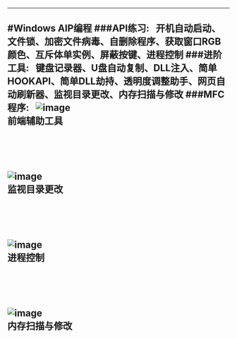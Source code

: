 
------
#Windows AIP编程
###API练习:
    开机自动启动、文件锁、加密文件病毒、自删除程序、获取窗口RGB颜色、互斥体单实例、屏蔽按键、进程控制
###进阶工具:
    键盘记录器、U盘自动复制、DLL注入、简单HOOKAPI、简单DLL劫持、透明度调整助手、网页自动刷新器、监视目录更改、内存扫描与修改 
###MFC程序:
    ![image](https://github.com/luguanxing/LGX-Projects/raw/master/16-%E5%89%8D%E7%AB%AF%E8%BE%85%E5%8A%A9%E5%B7%A5%E5%85%B7/pictures/1.jpg?raw=true)<br>
    前端辅助工具<br><br><br><br><br>
    ![image](https://github.com/luguanxing/Windows-C-Projects/blob/master/15-%E7%9B%91%E8%A7%86%E7%9B%AE%E5%BD%95%E6%9B%B4%E6%94%B9/pictures/0.jpg?raw=true)<br>
    监视目录更改<br><br><br><br><br>
    ![image](https://github.com/luguanxing/Windows-C-Projects/raw/master/18-%E8%BF%9B%E7%A8%8B%E6%8E%A7%E5%88%B6/pictures/3.jpg?raw=true)<br>
    进程控制<br><br><br><br><br>
    ![image](https://github.com/luguanxing/Windows-C-Projects/raw/master/19-%E7%AE%80%E5%8D%95%E6%89%AB%E6%8F%8F%E4%B8%8E%E4%BF%AE%E6%94%B9%E5%86%85%E5%AD%98/pictures/getprocess.gif?raw=true)<br>
    内存扫描与修改<br><br><br><br><br>
    
------

